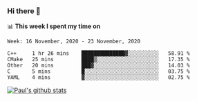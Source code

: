 ### Hi there 👋

📊 **This week I spent my time on**
<!--START_SECTION:waka-->
```text
Week: 16 November, 2020 - 23 November, 2020

C++     1 hr 26 mins    ██████████████▓░░░░░░░░░░   58.91 % 
CMake   25 mins         ████▒░░░░░░░░░░░░░░░░░░░░   17.35 % 
Other   20 mins         ███▓░░░░░░░░░░░░░░░░░░░░░   14.03 % 
C       5 mins          █░░░░░░░░░░░░░░░░░░░░░░░░   03.75 % 
YAML    4 mins          ▓░░░░░░░░░░░░░░░░░░░░░░░░   02.75 % 
```
<!--END_SECTION:waka-->


[![Paul's github stats](https://github-readme-stats.vercel.app/api?username=mickeyouyou&theme=dracula&show_icons=true)](https://github.com/anuraghazra/github-readme-stats)
